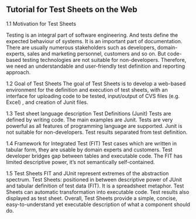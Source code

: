 ## Tutorial for Test Sheets on the Web

1.1 Motivation for Test Sheets

Testing is an integral part of software engineering. And tests define the expected behaviour of systems. It is an important part of documentation. There are usually numerous stakeholders such as developers, domain-experts, sales and marketing personnel, customers and so on. But code-based testing technologies are not suitable for non-developers. Therefore, we need an understandable and user-friendly test definition and reporting approach. 

1.2 Goal of Test Sheets
The goal of Test Sheets is to develop a web-based environment for the definition and execution of test sheets, with an interface for uploading code to be tested, input/output of CVS files (e.g. Excel) , and creation of Junit files.

1.3 Test sheet language description
Test Definitions (Junit)
Tests are defined by writing code. The main examples are Junit. Tests are very powerful as all features of programming language are supported. Junit is not suitable for non-developers. Test results separated from test definition. 

1.4 Framework for Integrated Test (FIT)
Test cases which are written in tabular form, they are usable by domain experts and customers. 
Test developer bridges gap between tables and executable code.
The FIT has limited descriptive power, it’s not semantically self-contained. 


1.5 Test Sheets
FIT and JUnit represent extremes of the abstraction spectrum. Test Sheets: positioned in between descriptive power of JUnit and tabular definition of test data (FIT). It is a spreadsheet metaphor. Test Sheets can automatic transformation into executable code. Test results also displayed as test sheet.
Overall, Test Sheets provide a simple, concise, easy-to-understand yet executable description of what a component should do.
